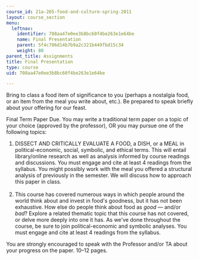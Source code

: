 ```yaml
---
course_id: 21a-265-food-and-culture-spring-2011
layout: course_section
menu:
  leftnav:
    identifier: 708aa47e0ee3b8bc60f4be263e1e64be
    name: Final Presentation
    parent: 5f4c706d14b7b9a2c321b449fbd15c34
    weight: 80
parent_title: Assignments
title: Final Presentation
type: course
uid: 708aa47e0ee3b8bc60f4be263e1e64be

---
```


Bring to class a food item of significance to you (perhaps a nostalgia food, or an item from the meal you write about, etc.). Be prepared to speak briefly about your offering for our feast.

Final Term Paper Due. You may write a traditional term paper on a topic of your choice (approved by the professor), OR you may pursue one of the following topics:

1.  DISSECT AND CRITICALLY EVALUATE A FOOD, a DISH, or a MEAL in political-economic, social, symbolic, and ethical terms. This will entail library/online research as well as analysis informed by course readings and discussions. You must engage and cite at least 4 readings from the syllabus. You might possibly work with the meal you offered a structural analysis of previously in the semester. We will discuss how to approach this paper in class.  
     
2.  This course has covered numerous ways in which people around the world think about and invest in food's goodness, but it has not been exhaustive. How else do people think about food as _good_ — and/or _bad_? Explore a related thematic topic that this course has not covered, or delve more deeply into one it has. As we've done throughout the course, be sure to join political-economic and symbolic analyses. You must engage and cite at least 4 readings from the syllabus.

You are strongly encouraged to speak with the Professor and/or TA about your progress on the paper. 10–12 pages.